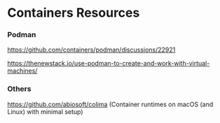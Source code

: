 # Containers Resources

### Podman

https://github.com/containers/podman/discussions/22921

https://thenewstack.io/use-podman-to-create-and-work-with-virtual-machines/

### Others

https://github.com/abiosoft/colima (Container runtimes on macOS (and Linux) with minimal setup)